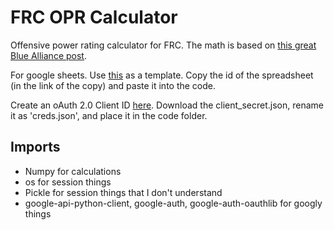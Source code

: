 # FRC OPR Calculator

Offensive power rating calculator for FRC. The math is based on [this great Blue Alliance post](https://blog.thebluealliance.com/2017/10/05/the-math-behind-opr-an-introduction/).

For google sheets. Use [this](https://docs.google.com/spreadsheets/d/1tBf0YKXdqrcKlKkN4dv1hALj7ZQSP9wOv6X00jebCD8/edit?usp=sharing) as a template. Copy the id of the spreadsheet (in the link of the copy) and paste it into the code.

Create an oAuth 2.0 Client ID [here](https://console.developers.google.com/). Download the client_secret.json, rename it as 'creds.json', and place it in the code folder.



## Imports

* Numpy for calculations
* os for session things
* Pickle for session things that I don't understand
* google-api-python-client, google-auth, google-auth-oauthlib for googly things 